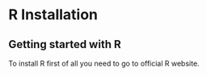 # R Installation

## Getting started with R

To install R first of all you need to go to official R website. 
